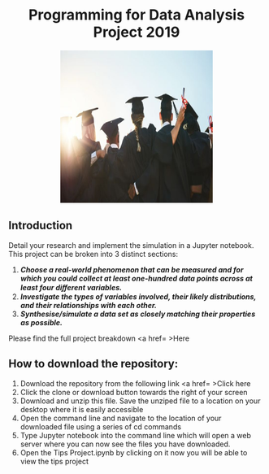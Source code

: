 <h1 align ="center"> Programming for Data Analysis Project 2019</h1>

<p align ="center"><img src="images/intro.jpg" alt="Tip at Restaurant " width="300" height="300" title="Tip"/></p>

## Introduction

Detail your research and implement the simulation in a Jupyter notebook. This project can be broken into 3 distinct sections: 

1. <b><i>Choose a real-world phenomenon that can be measured and for which you could collect at least one-hundred data points across at least four diﬀerent variables.</i></b> 
2. <b><i> Investigate the types of variables involved, their likely distributions, and their relationships with each other.</i></b>
3. <b><i> Synthesise/simulate a data set as closely matching their properties as possible. </i></b>

Please find the full project breakdown <a href=      >Here</a>

## How to download the repository:
1. Download the repository from the following link <a href=   >Click here</a>  
2. Click the clone or download button towards the right of your screen
3. Download and unzip this file. Save the unziped file to a location on your desktop where it is easily accessible
4. Open the command line and navigate to the location of your downloaded file using a series of cd commands 
5. Type Jupyter notebook into the command line which will open a web server where you can now see the files you have downloaded. 
6. Open the Tips Project.ipynb by clicking  on it now you will be able to view the tips project